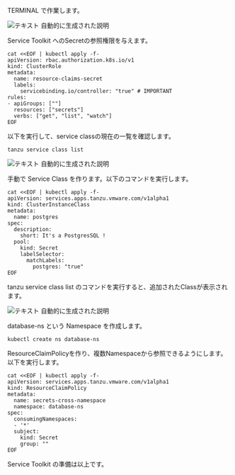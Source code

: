 
TERMINAL で作業します。

![テキスト
自動的に生成された説明](../media/image2.png)

Service Toolkit
へのSecretの参照権限を与えます。

```execute
cat <<EOF | kubectl apply -f-
apiVersion: rbac.authorization.k8s.io/v1
kind: ClusterRole
metadata:
  name: resource-claims-secret
  labels:
    servicebinding.io/controller: "true" # IMPORTANT
rules:
- apiGroups: [""]
  resources: ["secrets"]
  verbs: ["get", "list", "watch"]
EOF
```

以下を実行して、service classの現在の一覧を確認します。

```execute
tanzu service class list
```

![テキスト
自動的に生成された説明](../media/image12.png)

手動で Service Class を作ります。以下のコマンドを実行します。

```execute
cat <<EOF | kubectl apply -f-
apiVersion: services.apps.tanzu.vmware.com/v1alpha1
kind: ClusterInstanceClass
metadata:
  name: postgres
spec:
  description:
    short: It's a PostgresSQL !
  pool:
    kind: Secret
    labelSelector:
      matchLabels:
        postgres: "true"
EOF
```


tanzu service class list
のコマンドを実行すると、追加されたClassが表示されます。

![テキスト
自動的に生成された説明](../media/image13.png)

database-ns という Namespace を作成します。

```execute
kubectl create ns database-ns
```


ResourceClaimPolicyを作り、複数Namespaceから参照できるようにします。以下を実行します。

```execute
cat <<EOF | kubectl apply -f-
apiVersion: services.apps.tanzu.vmware.com/v1alpha1
kind: ResourceClaimPolicy
metadata:
  name: secrets-cross-namespace
  namespace: database-ns
spec:
  consumingNamespaces:
  - '*'
  subject:
    kind: Secret
    group: ""
EOF
```

Service Toolkit の準備は以上です。
